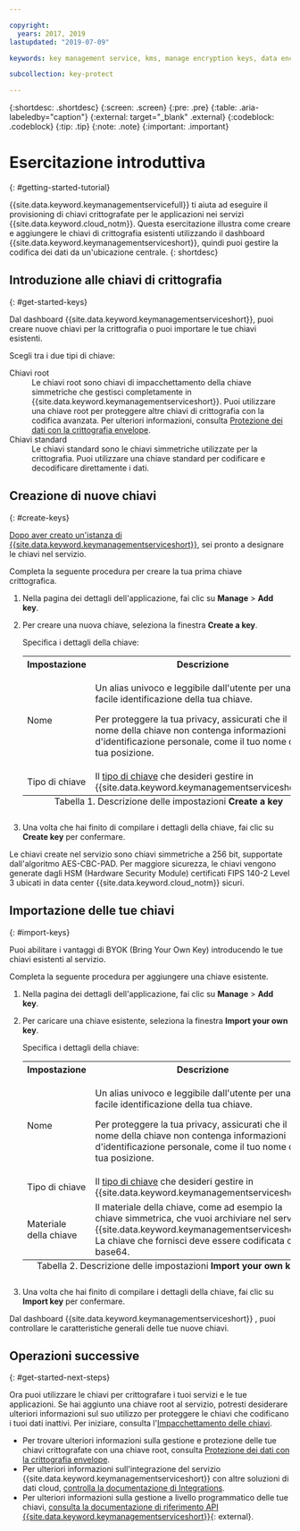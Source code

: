 ```yaml
---

copyright:
  years: 2017, 2019
lastupdated: "2019-07-09"

keywords: key management service, kms, manage encryption keys, data encryption, data-at-rest, protect data encryption keys

subcollection: key-protect

---
```


{:shortdesc: .shortdesc}
{:screen: .screen}
{:pre: .pre}
{:table: .aria-labeledby="caption"}
{:external: target="_blank" .external}
{:codeblock: .codeblock}
{:tip: .tip}
{:note: .note}
{:important: .important}

# Esercitazione introduttiva
{: #getting-started-tutorial}

{{site.data.keyword.keymanagementservicefull}} ti aiuta ad eseguire il provisioning di chiavi crittografate per le applicazioni nei servizi {{site.data.keyword.cloud_notm}}. Questa esercitazione illustra come creare e aggiungere le chiavi di crittografia esistenti utilizzando il dashboard {{site.data.keyword.keymanagementserviceshort}}, quindi puoi gestire la codifica dei dati da un'ubicazione centrale.
{: shortdesc}

## Introduzione alle chiavi di crittografia
{: #get-started-keys}

Dal dashboard {{site.data.keyword.keymanagementserviceshort}}, puoi creare nuove chiavi per la crittografia o puoi importare le tue chiavi esistenti. 

Scegli tra i due tipi di chiave:

<dl>
  <dt>Chiavi root</dt>
    <dd>Le chiavi root sono chiavi di impacchettamento della chiave simmetriche che gestisci completamente in {{site.data.keyword.keymanagementserviceshort}}. Puoi utilizzare una chiave root per proteggere altre chiavi di crittografia con la codifica avanzata. Per ulteriori informazioni, consulta <a href="/docs/services/key-protect?topic=key-protect-envelope-encryption">Protezione dei dati con la crittografia envelope</a>.</dd>
  <dt>Chiavi standard</dt>
    <dd>Le chiavi standard sono le chiavi simmetriche utilizzate per la crittografia. Puoi utilizzare una chiave standard per codificare e decodificare direttamente i dati.</dd>
</dl>

## Creazione di nuove chiavi
{: #create-keys}

[Dopo aver creato un'istanza di {{site.data.keyword.keymanagementserviceshort}}](https://{DomainName}/catalog/services/key-protect?taxonomyNavigation=apps), sei pronto a designare le chiavi nel servizio. 

Completa la seguente procedura per creare la tua prima chiave crittografica. 

1. Nella pagina dei dettagli dell'applicazione, fai clic su **Manage** &gt; **Add key**.
2. Per creare una nuova chiave, seleziona la finestra **Create a key**.

    Specifica i dettagli della chiave:

    <table>
      <tr>
        <th>Impostazione</th>
        <th>Descrizione</th>
      </tr>
      <tr>
        <td>Nome</td>
        <td>
          <p>Un alias univoco e leggibile dall'utente per una facile identificazione della tua chiave.</p>
          <p>Per proteggere la tua privacy, assicurati che il nome della chiave non contenga informazioni d'identificazione personale, come il tuo nome o la tua posizione.</p>
        </td>
      </tr>
      <tr>
        <td>Tipo di chiave</td>
        <td>Il <a href="/docs/services/key-protect?topic=key-protect-envelope-encryption#key-types">tipo di chiave</a> che desideri gestire in {{site.data.keyword.keymanagementserviceshort}}.</td>
      </tr>
      <caption style="caption-side:bottom;">Tabella 1. Descrizione delle impostazioni <b>Create a key</b></caption>
    </table>

3. Una volta che hai finito di compilare i dettagli della chiave, fai clic su **Create key** per confermare. 

Le chiavi create nel servizio sono chiavi simmetriche a 256 bit, supportate dall'algoritmo AES-CBC-PAD. Per maggiore sicurezza, le chiavi vengono generate dagli HSM (Hardware Security Module) certificati FIPS 140-2 Level 3 ubicati in data center {{site.data.keyword.cloud_notm}} sicuri. 

## Importazione delle tue chiavi
{: #import-keys}

Puoi abilitare i vantaggi di BYOK (Bring Your Own Key) introducendo le tue chiavi esistenti al servizio. 

Completa la seguente procedura per aggiungere una chiave esistente.

1. Nella pagina dei dettagli dell'applicazione, fai clic su **Manage** &gt; **Add key**.
2. Per caricare una chiave esistente, seleziona la finestra **Import your own key**.

    Specifica i dettagli della chiave:

    <table>
      <tr>
        <th>Impostazione</th>
        <th>Descrizione</th>
      </tr>
      <tr>
        <td>Nome</td>
        <td>
          <p>Un alias univoco e leggibile dall'utente per una facile identificazione della tua chiave.</p>
          <p>Per proteggere la tua privacy, assicurati che il nome della chiave non contenga informazioni d'identificazione personale, come il tuo nome o la tua posizione.</p>
        </td>
      </tr>
      <tr>
        <td>Tipo di chiave</td>
        <td>Il <a href="/docs/services/key-protect?topic=key-protect-envelope-encryption#key-types">tipo di chiave</a> che desideri gestire in {{site.data.keyword.keymanagementserviceshort}}.</td>
      </tr>
      <tr>
        <td>Materiale della chiave</td>
        <td>Il materiale della chiave, come ad esempio la chiave simmetrica, che vuoi archiviare nel servizio {{site.data.keyword.keymanagementserviceshort}}. La chiave che fornisci deve essere codificata con base64.</td>
      </tr>
      <caption style="caption-side:bottom;">Tabella 2. Descrizione delle impostazioni <b>Import your own key</b></caption>
    </table>

3. Una volta che hai finito di compilare i dettagli della chiave, fai clic su **Import key** per confermare. 

Dal dashboard {{site.data.keyword.keymanagementserviceshort}} , puoi controllare le caratteristiche generali delle tue nuove chiavi. 

## Operazioni successive
{: #get-started-next-steps}

Ora puoi utilizzare le chiavi per crittografare i tuoi servizi e le tue applicazioni. Se hai aggiunto una chiave root al servizio, potresti desiderare ulteriori informazioni sul suo utilizzo per proteggere le chiavi che codificano i tuoi dati inattivi. Per iniziare, consulta l'[Impacchettamento delle chiavi](/docs/services/key-protect?topic=key-protect-wrap-keys).

- Per trovare ulteriori informazioni sulla gestione e protezione delle tue chiavi crittografate con una chiave root, consulta [Protezione dei dati con la crittografia envelope](/docs/services/key-protect?topic=key-protect-envelope-encryption).
- Per ulteriori informazioni sull'integrazione del servizio {{site.data.keyword.keymanagementserviceshort}} con altre soluzioni di dati cloud, [controlla la documentazione di Integrations](/docs/services/key-protect?topic=key-protect-integrate-services).
- Per ulteriori informazioni sulla gestione a livello programmatico delle tue chiavi, [consulta la documentazione di riferimento API {{site.data.keyword.keymanagementserviceshort}}](https://cloud.ibm.com/apidocs/key-protect){: external}.
